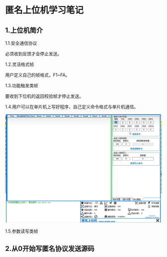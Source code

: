 # 匿名上位机学习笔记

## 1.上位机简介

1.1.安全通信协议

必须收到反馈才会停止发送。

1.2.灵活格式帧 

用户定义自己的帧格式，F1~FA。

1.3.功能触发类帧

要收到下位机的返回校验帧才停止发送。

1.4.用户可以在单片机上写好程序，自己定义命令格式与单片机通信。

![上位机1](https://raw.githubusercontent.com/yyhlovehh/yyhlovehh.github.io/master/202309041010069.png)

1.5.参数读写类帧

## 2.从0开始写匿名协议发送源码